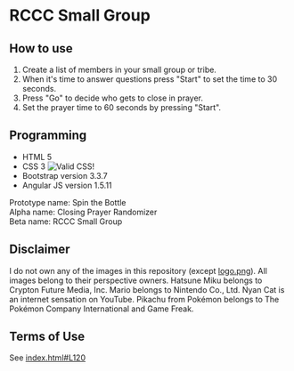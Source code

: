 RCCC Small Group
================
How to use
----------
1. Create a list of members in your small group or tribe.
2. When it's time to answer questions press "Start" to set the time to 30 seconds.
3. Press "Go" to decide who gets to close in prayer.
4. Set the prayer time to 60 seconds by pressing "Start".

Programming
-----------
* HTML 5
* CSS 3 ![Valid CSS!](https://github.com/maxkung101/spin_-the_bottle/blob/master/www/img/vcss.gif)
* Bootstrap version 3.3.7
* Angular JS version 1.5.11

Prototype name: Spin the Bottle<br>
Alpha name: Closing Prayer Randomizer<br>
Beta name: RCCC Small Group

Disclaimer
----------
I do not own any of the images in this repository (except [logo.png](https://github.com/maxkung101/spin_-the_bottle/blob/master/www/img/logo.png)). All images belong to their perspective owners. Hatsune Miku belongs to Crypton Future Media, Inc. Mario belongs to Nintendo Co., Ltd. Nyan Cat is an internet sensation on YouTube. Pikachu from Pokémon belongs to The Pokémon Company International and Game Freak.

Terms of Use
------------
See [index.html#L120](https://github.com/maxkung101/spin_-the_bottle/blob/master/www/index.html#L120)
